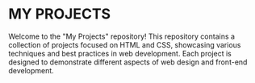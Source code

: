 # MY PROJECTS
Welcome to the "My Projects" repository! This repository contains a collection of projects focused on HTML and CSS, showcasing various techniques and best practices in web development. Each project is designed to demonstrate different aspects of web design and front-end development.
 
